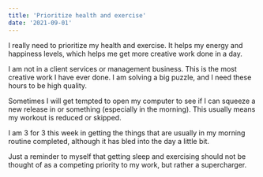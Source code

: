 ```yaml
---
title: 'Prioritize health and exercise'
date: '2021-09-01'
---
```


I really need to prioritize my health and exercise. It helps my energy and happiness levels, which helps me get more creative work done in a day.

I am not in a client services or management business. This is the most creative work I have ever done. I am solving a big puzzle, and I need these hours to be high quality. 

Sometimes I will get tempted to open my computer to see if I can squeeze a new release in or something (especially in the morning). This usually means my workout is reduced or skipped.

I am 3 for 3 this week in getting the things that are usually in my morning routine completed, although it has bled into the day a little bit. 

Just a reminder to myself that getting sleep and exercising should not be thought of as a competing priority to my work, but rather a supercharger.